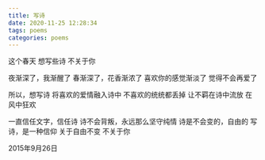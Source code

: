 ```yaml
---
title: 写诗
date: 2020-11-25 12:28:34
tags: poems
categories: poems
---
```

这个春天
想写些诗
不关于你

夜渐深了，我渐醒了
春渐深了，花香渐浓了
喜欢你的感觉渐淡了
觉得不会再爱了

所以，想写诗
将喜欢的爱情融入诗中
不喜欢的统统都丢掉
让不羁在诗中流放
在风中狂欢

一直信任文字，信任诗
诗不会背叛，永远那么坚守纯情
诗是不会变的，自由的
写诗，是一种信仰
关于自由不变
不关于你

2015年9月26日
